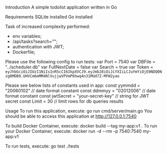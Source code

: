 Introduction
A simple todolist application written in Go

Requirements
SQLite installed
Go installed

Task of increased complexity performed:

- env variables;
- /api/tasks?search="";
- authentication with JWT;
- Dockerfile;

Please use the following config to run tests:
var Port = 7540
var DBFile = "../scheduler.db"
var FullNextDate = false
var Search = true
var Token = `eyJhbGciOiJIUzI1NiIsInR5cCI6IkpXVCJ9.eyJmb28iOiJiYXIiLCJuYmYiOjE0NDQ0Nzg0MDB9.UHVCm6mMM4NlVujjwVPVmP6hwq4n31MUd7Z-MFW2yao`

Please see below lists of constants used in app:
const yymmdd = "20060102" // date format constant
const ddmmyy = "02012006" // date format constant
const jwtSecret = "your-secret-key" // string for JWT secret
const Limit = 30 // limit rows for db queries results

Usage
To run this application, execute:
go run cmd/server/main.go
You should be able to access this application at http://127.0.0.1:7540

To build Docker Container, execute:
docker build --tag my-app:v1 .
To run your Docker Container, execute:
docker run -d --rm -p 7540:7540 my-app:v1

To run tests, execute:
go test ./tests
